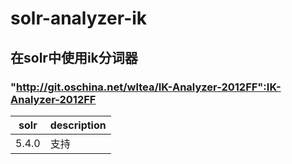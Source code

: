 # solr-analyzer-ik

## 在solr中使用ik分词器

### "http://git.oschina.net/wltea/IK-Analyzer-2012FF":IK-Analyzer-2012FF

solr | description
---------|------------
 5.4.0 | 支持

